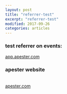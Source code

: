 ```yaml
---
layout: post
title: "referrer-test"
excerpt: "referrer-test"
modified: 2017-09-26
categories: articles
---
```

### test referrer on events:
<a href="https://app.apester.com/">app.apester.com</a>
<br>
### apester website
<br>
<a href="https://app.apester.com/">apester.com</a>
